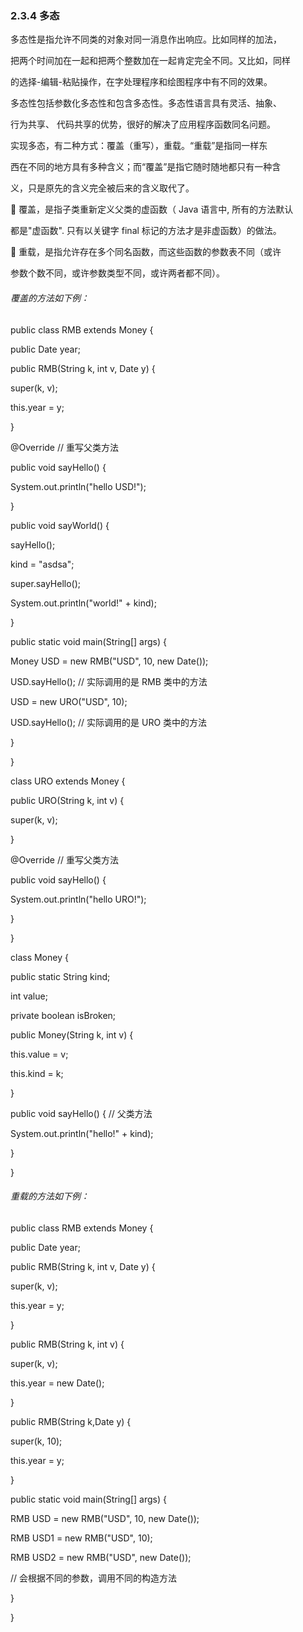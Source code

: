 ### 2.3.4 多态

多态性是指允许不同类的对象对同一消息作出响应。比如同样的加法，

把两个时间加在一起和把两个整数加在一起肯定完全不同。又比如，同样

的选择-编辑-粘贴操作，在字处理程序和绘图程序中有不同的效果。

多态性包括参数化多态性和包含多态性。多态性语言具有灵活、抽象、

行为共享、 代码共享的优势，很好的解决了应用程序函数同名问题。

实现多态，有二种方式：覆盖（重写），重载。“重载”是指同一样东

西在不同的地方具有多种含义；而“覆盖”是指它随时随地都只有一种含

义，只是原先的含义完全被后来的含义取代了。

 覆盖，是指子类重新定义父类的虚函数（ Java 语言中, 所有的方法默认

都是"虚函数". 只有以关键字 final 标记的方法才是非虚函数）的做法。

 重载，是指允许存在多个同名函数，而这些函数的参数表不同（或许

参数个数不同，或许参数类型不同，或许两者都不同）。



###### 覆盖的方法如下例：

public class RMB extends Money {

public Date year;

public RMB\(String k, int v, Date y\) {

super\(k, v\);

this.year = y;

}

@Override // 重写父类方法

public void sayHello\(\) {

System.out.println\("hello USD!"\);

}

public void sayWorld\(\) {

sayHello\(\);

kind = "asdsa";

super.sayHello\(\);

System.out.println\("world!" + kind\);

}

public static void main\(String\[\] args\) {

Money USD = new RMB\("USD", 10, new Date\(\)\);

USD.sayHello\(\); // 实际调用的是 RMB 类中的方法

USD = new URO\("USD", 10\);

USD.sayHello\(\); // 实际调用的是 URO 类中的方法

}

}

class URO extends Money {

public URO\(String k, int v\) {

super\(k, v\);

}

@Override // 重写父类方法

public void sayHello\(\) {

System.out.println\("hello URO!"\);

}

}

class Money {

public static String kind;

int value;

private boolean isBroken;

public Money\(String k, int v\) {

this.value = v;

this.kind = k;

}

public void sayHello\(\) { // 父类方法

System.out.println\("hello!" + kind\);

}

}

###### 重载的方法如下例：

public class RMB extends Money {

public Date year;

public RMB\(String k, int v, Date y\) {

super\(k, v\);

this.year = y;

}

public RMB\(String k, int v\) {

super\(k, v\);

this.year = new Date\(\);

}

public RMB\(String k,Date y\) {

super\(k, 10\);

this.year = y;

}

public static void main\(String\[\] args\) {

RMB USD = new RMB\("USD", 10, new Date\(\)\);

RMB USD1 = new RMB\("USD", 10\);

RMB USD2 = new RMB\("USD", new Date\(\)\);

// 会根据不同的参数，调用不同的构造方法

}

}



